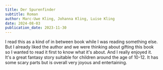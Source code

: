 ```yaml
---
title: Der Spurenfinder
subtitle: Roman
author: Marc-Uwe Kling, Johanna Kling, Luise Kling
date: 2024-08-03
publication_date: 2023-11-30
---
```



I read this as a kind of in between book while I was reading something else.
But I already liked the author and we were thinking about gifting this book so
I wanted to read it first to know what it's about. And I really enjoyed it.
It's a great fantasy story suitable for children around the age of 10-12. It
has some scary parts but is overall very joyous and entertaining.


